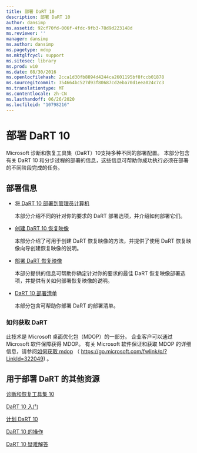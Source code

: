 ```yaml
---
title: 部署 DaRT 10
description: 部署 DaRT 10
author: dansimp
ms.assetid: 92cf70fd-006f-4fdc-9fb3-78d9d223148d
ms.reviewer: ''
manager: dansimp
ms.author: dansimp
ms.pagetype: mdop
ms.mktglfcycl: support
ms.sitesec: library
ms.prod: w10
ms.date: 08/30/2016
ms.openlocfilehash: 2cca1d30fb8894d4244ca2601195bf8fccb01878
ms.sourcegitcommit: 354664bc527d93f80687cd2eba70d1eea024c7c3
ms.translationtype: MT
ms.contentlocale: zh-CN
ms.lasthandoff: 06/26/2020
ms.locfileid: "10798216"
---
```

# 部署 DaRT 10


Microsoft 诊断和恢复工具集（DaRT）10支持多种不同的部署配置。 本部分包含有关 DaRT 10 和分步过程的部署的信息，这些信息可帮助你成功执行必须在部署的不同阶段完成的任务。

## 部署信息


-   [将 DaRT 10 部署到管理员计算机](deploying-dart-10-to-administrator-computers.md)

    本部分介绍不同的针对你的要求的 DaRT 部署选项，并介绍如何部署它们。

-   [创建 DaRT 10 恢复映像](creating-the-dart-10-recovery-image.md)

    本部分介绍了可用于创建 DaRT 恢复映像的方法，并提供了使用 DaRT 恢复映像向导创建恢复映像的说明。

-   [部署 DaRT 恢复映像](deploying-the-dart-recovery-image-dart-10.md)

    本部分提供的信息可帮助你确定针对你的要求的最佳 DaRT 恢复映像部署选项，并提供有关如何部署恢复映像的说明。

-   [DaRT 10 部署清单](dart-10-deployment-checklist.md)

    本部分包含可帮助你部署 DaRT 的部署清单。

### 如何获取 DaRT

此技术是 Microsoft 桌面优化包（MDOP）的一部分。 企业客户可以通过 Microsoft 软件保障获得 MDOP。 有关 Microsoft 软件保证和获取 MDOP 的详细信息，请参阅[如何获取 mdop](https://go.microsoft.com/fwlink/p/?LinkId=322049) （ https://go.microsoft.com/fwlink/p/?LinkId=322049) 。

## 用于部署 DaRT 的其他资源


[诊断和恢复工具集 10](index.md)

[DaRT 10 入门](getting-started-with-dart-10.md)

[计划 DaRT 10](planning-for-dart-10.md)

[DaRT 10 的操作](operations-for-dart-10.md)

[DaRT 10 疑难解答](troubleshooting-dart-10.md)

 

 






